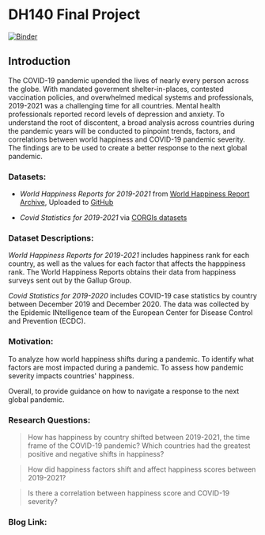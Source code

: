 # DH140 Final Project

[![Binder](https://mybinder.org/badge_logo.svg)](https://mybinder.org/v2/gh/amywzhou/DH140/HEAD)

## Introduction
The COVID-19 pandemic upended the lives of nearly every person across the globe. With  mandated goverment shelter-in-places, contested vaccination policies, and overwhelmed medical systems and professionals, 2019-2021 was a challenging time for all countries. Mental health professionals reported record levels of depression and anxiety. To understand the root of discontent, a broad analysis across countries during the pandemic years will be conducted to pinpoint trends, factors, and correlations between world happiness and COVID-19 pandemic severity. The findings are to be used to create a better response to the next global pandemic. 

### Datasets: 
* *World Happiness Reports for 2019-2021* from [World Happiness Report Archive](https://worldhappiness.report/archive/), Uploaded to [GitHub](https://github.com/amywzhou/DH140/tree/main/Happiness%20Data)

* *Covid Statistics for 2019-2021* via [CORGIs datasets](https://corgis-edu.github.io/corgis/datasets/csv/covid/covid.csv)

### Dataset Descriptions:
*World Happiness Reports for 2019-2021* includes happiness rank for each country, as well as the values for each factor that affects the happpiness rank. The World Happiness Reports obtains their data from happiness surveys sent out by the Gallup Group. 

*Covid Statistics for 2019-2020* includes COVID-19 case statistics by country between December 2019 and December 2020. The data was collected by the Epidemic INtelligence team of the European Center for Disease Control and Prevention (ECDC). 

### Motivation: 
To analyze how world happiness shifts during a pandemic.
To identify what factors are most impacted during a pandemic.
To assess how pandemic severity impacts countries' happiness.

Overall, to provide guidance on how to navigate a response to the next global pandemic.

### Research Questions:
> How has happiness by country shifted between 2019-2021, the time frame of the COVID-19 pandemic? Which countries had the greatest positive and negative shifts in happiness?

> How did happiness factors shift and affect happiness scores between 2019-2021?  

> Is there a correlation between happiness score and COVID-19 severity?

### Blog Link:

